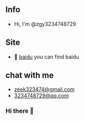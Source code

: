## Info
- Hi, I'm @zgy3234748729

## Site
- 🎑 [baidu](https://www.baidu.com) you can find baidu
  
## chat with me
- zeek323474@gmail.com
- 3234748729@qq.com
### Hi there 👋

<!--
**zgy3234748729/zgy3234748729** is a ✨ _special_ ✨ repository because its `README.md` (this file) appears on your GitHub profile.

Here are some ideas to get you started:

- 🔭 I’m currently working on ...
- 🌱 I’m currently learning ...
- 👯 I’m looking to collaborate on ...
- 🤔 I’m looking for help with ...
- 💬 Ask me about ...
- 📫 How to reach me: ...
- 😄 Pronouns: ...
- ⚡ Fun fact: ...
-->
